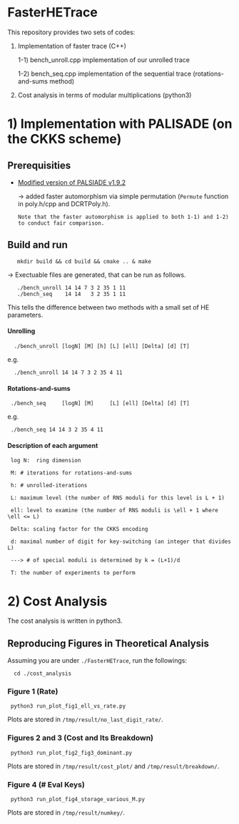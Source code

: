 # FasterHETrace

This repository provides two sets of codes: 

  1) Implementation of faster trace (C++)

	   1-1) bench_unroll.cpp  implementation of our unrolled trace

	   1-2) bench_seq.cpp  implementation of the sequential trace (rotations-and-sums method)

  2) Cost analysis in terms of modular multiplications (python3)

# 1) Implementation with PALISADE (on the CKKS scheme)

## Prerequisities

  - [Modified version of PALSIADE v1.9.2](https://github.com/uishi/Modified_PALISADEv1.9.2) 

    -> added faster automorphism via simple permutation (`Permute` function in poly.h/cpp and DCRTPoly.h). 
		
		Note that the faster automorphism is applied to both 1-1) and 1-2) to conduct fair comparison.

## Build and run

```
   mkdir build && cd build && cmake .. & make
```

-> Exectuable files are generated, that can be run as follows.

```
   ./bench_unroll 14 14 7 3 2 35 1 11
   ./bench_seq    14 14   3 2 35 1 11
```
 This tells the difference between two methods with a small set of HE parameters.


#### Unrolling

      ./bench_unroll [logN] [M] [h] [L] [ell] [Delta] [d] [T]

e.g.

      ./bench_unroll 14 14 7 3 2 35 4 11

#### Rotations-and-sums

     ./bench_seq     [logN] [M]     [L] [ell] [Delta] [d] [T]

e.g.

     ./bench_seq 14 14 3 2 35 4 11

#### Description of each argument

	 log N:  ring dimension

	 M: # iterations for rotations-and-sums

	 h: # unrolled-iterations

	 L: maximum level (the number of RNS moduli for this level is L + 1)

	 ell: level to examine (the number of RNS moduli is \ell + 1 where \ell <= L)

	 Delta: scaling factor for the CKKS encoding

	 d: maximal number of digit for key-switching (an integer that divides L)
	 
	 ---> # of special moduli is determined by k = (L+1)/d

	 T: the number of experiments to perform 
	

# 2) Cost Analysis

  The cost analysis is written in python3.


## Reproducing Figures in Theoretical Analysis

   Assuming you are under  `./FasterHETrace`,  run the followings:

      cd ./cost_analysis
  

### Figure 1 (Rate)

     python3 run_plot_fig1_ell_vs_rate.py

 Plots are stored in `/tmp/result/no_last_digit_rate/`.


### Figures 2 and 3 (Cost and Its Breakdown)

     python3 run_plot_fig2_fig3_dominant.py

 Plots are stored in `/tmp/result/cost_plot/` and `/tmp/result/breakdown/`.

### Figure 4 (# Eval Keys)

     python3 run_plot_fig4_storage_various_M.py

 Plots are stored in `/tmp/result/numkey/`.
